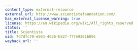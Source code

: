 ```yaml
---
content_type: external-resource
external_url: http://www.scientistafoundation.com/
has_external_license_warning: true
license: https://en.wikipedia.org/wiki/All_rights_reserved
status: ''
title: Scientista
uid: 7d7dfc70-e503-4626-b827-f77e9361b896
wayback_url: ''
---
```

